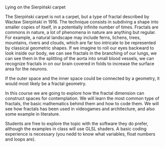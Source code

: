 Lying on the Sierpiński carpet

The Sierpiński carpet is not a carpet, but a type of fractal described by Wacław Sierpiński in 1916. The technique consists in subdiving a shape into smaller copies of itself, in a potentially infinite number of times. Fractals are commons in nature, a lot of phenomena in nature are anything but regular. For example, a natural landscape may include ferns, lichens, trees, mountains, rivers and clouds, which are far too intricate to be represented by classical geometric shapes. If we imagine to roll our eyes backward to look inside our body, we can see fractals in the branching of our lungs, we can see them in the splitting of the aorta into small blood vessels, we can recognize fractals in on our brain covered in folds to increase the surface area for the neurons. 

If the outer space and the inner space could be connected by a geometry, it would most likely be a fractal geometry.

In this course we are going to explore how the fractal dimension can construct spaces for contemplation. We will learn the most common type of fractals, the basic mathematics behind them and how to code them. We will see how fractals has been used in videogames and architecture, and also some example in literature.

Students are free to explore the topic with the software they do prefer, although the examples in class will use GLSL shaders. A basic coding experience is necessary (you nedd to know what variables, float numbers and loops are).

